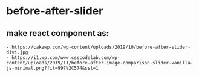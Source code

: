# before-after-slider

## make react component as:
    - https://cakewp.com/wp-content/uploads/2019/10/before-after-slider-divi.jpg
    - https://i1.wp.com/www.csscodelab.com/wp-content/uploads/2019/11/before-after-image-comparison-slider-vanilla-js-minimal.png?fit=997%2C574&ssl=1

